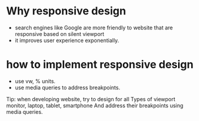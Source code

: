 # Why responsive design
- search engines like Google are more friendly to website that are responsive based on silent viewport
- it improves user experience exponentially.

# how to implement responsive design
- use vw, % units. 
- use media queries to address breakpoints.

Tip: when developing website, try to design for all 
Types of viewport monitor, laptop, tablet, smartphone
And address their breakpoints using media queries.
